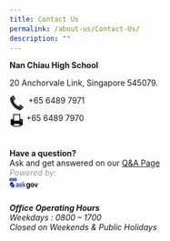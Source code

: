 ```yaml
---
title: Contact Us
permalink: /about-us/Contact-Us/
description: ""
---
```

**Nan Chiau High School**

20 Anchorvale Link, Singapore 545079.  
  
<img src="/images/phone.png" style="width:5%;float:left">&nbsp;&nbsp;+65 6489 7971  
		 
<img src="/images/print.png" style="width:5%;float:left">&nbsp;+65 6489 7970 

<br>

**Have a question?**  
Ask and get answered on our [Q&amp;A Page](https://ask.gov.sg/nchs)
<br>
<span style="color:#999999"><em>Powered by:
<br><img style="width:10%;float:left" src="/images/logo-askgov.png">

<br>

**Office Operating Hours**<br>
Weekdays : 0800 – 1700  
Closed on Weekends &amp; Public Holidays</em></span>